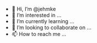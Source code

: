 - 👋 Hi, I’m @jehmke
- 👀 I’m interested in ...
- 🌱 I’m currently learning ...
- 💞️ I’m looking to collaborate on ...
- 📫 How to reach me ...

<!---
jehmke/jehmke is a ✨ special ✨ repository because its `README.md` (this file) appears on your GitHub profile.
You can click the Preview link to take a look at your changes.
--->
